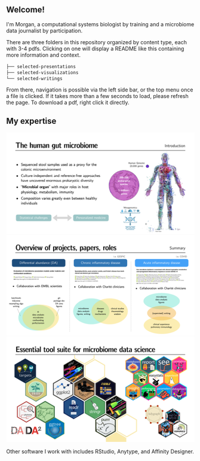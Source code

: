 ## Welcome!

I'm Morgan, a computational systems biologist by training and a microbiome data journalist by participation. 

There are three folders in this repository organized by content type, each with 3-4 pdfs. Clicking on one will display a README like this containing more information and context.

```           
├── selected-presentations
├── selected-visualizations
└── selected-writings 
```
From there, navigation is possible via the left side bar, or the top menu once a file is clicked. If it takes more than a few seconds to load, please refresh the page. To download a pdf, right click it directly.

## My expertise
![](/tmp/gutbiome.png?raw=true "Optional Title")
![](/tmp/overview.png?raw=true "Optional Title")
![](/tmp/packages.png?raw=true "Optional Title")

Other software I work with includes RStudio, Anytype, and Affinity Designer.
